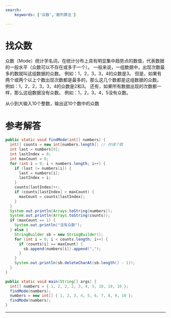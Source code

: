 ```yaml
---
search:
    keywords: ['众数','散列算法']

---
```


# 找众数
众数（Mode）统计学名词，在统计分布上具有明显集中趋势点的数值，代表数据的一般水平（众数可以不存在或多于一个）。
一般来说，一组数据中，出现次数最多的数就叫这组数据的众数。
例如：1，2，3，3，4的众数是3。
但是，如果有两个或两个以上个数出现次数都是最多的，那么这几个数都是这组数据的众数。
例如：1，2，2，3，3，4的众数是2和3。
还有，如果所有数据出现的次数都一样，那么这组数据没有众数。
例如：1，2，3，4，5没有众数。

从小到大输入10个整数，输出这10个数中的众数

# 参考解答
```java
public static void findMode(int[] numbers) {
  int[] counts = new int[numbers.length]; // 存储个数
  int last = numbers[0];
  int lastIndex = 0;
  int maxCount = 0;
  for (int i = 0; i < numbers.length; i++) {
    if (last != numbers[i]) {
      last = numbers[i];
      lastIndex = i;
    }
    counts[lastIndex]++;
    if (counts[lastIndex] > maxCount) {
      maxCount = counts[lastIndex];
    }
  }
  System.out.println(Arrays.toString(numbers));
  System.out.println(Arrays.toString(counts));
  if (maxCount == 1) {
    System.out.println("没有众数");
  } else {
    StringBuilder sb = new StringBuilder();
    for (int i = 0; i < counts.length; i++) {
      if (counts[i] == maxCount) {
        sb.append(numbers[i]).append(",");
      }
    }
    System.out.println(sb.deleteCharAt(sb.length() - 1));
  }
}

public static void main(String[] args) {
  int[] numbers = { 1, 2, 2, 2, 3, 4, 5, 10, 10, 10 };
  findMode(numbers);
  numbers = new int[] { 1, 2, 3, 4, 5, 6, 7, 8, 9, 10 };
  findMode(numbers);
}
```
---
